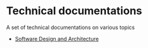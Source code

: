# Technical documentations

A set of technical documentations on various topics

* [Software Design and Architecture](./software-architecture)
